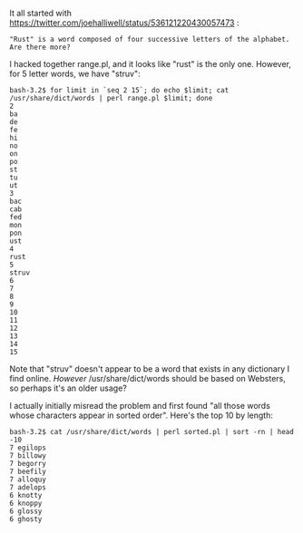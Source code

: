 It all started with https://twitter.com/joehalliwell/status/536121220430057473 :

    "Rust" is a word composed of four successive letters of the alphabet. Are there more?

I hacked together range.pl, and it looks like "rust" is the only one. However, for 5 letter words, we have "struv":

    bash-3.2$ for limit in `seq 2 15`; do echo $limit; cat /usr/share/dict/words | perl range.pl $limit; done
    2
    ba
    de
    fe
    hi
    no
    on
    po
    st
    tu
    ut
    3
    bac
    cab
    fed
    mon
    pon
    ust
    4
    rust
    5
    struv
    6
    7
    8
    9
    10
    11
    12
    13
    14
    15

Note that "struv" doesn't appear to be a word that exists in any dictionary I find online. *However* /usr/share/dict/words should be based on Websters, so perhaps it's an older usage?

I actually initially misread the problem and first found "all those words whose characters appear in sorted order". Here's the top 10 by length:

    bash-3.2$ cat /usr/share/dict/words | perl sorted.pl | sort -rn | head -10
    7 egilops
    7 billowy
    7 begorry
    7 beefily
    7 alloquy
    7 adelops
    6 knotty
    6 knoppy
    6 glossy
    6 ghosty

